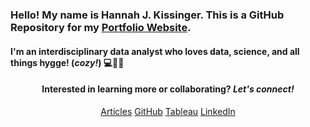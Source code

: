 ### Hello! My name is Hannah J. Kissinger. This is a GitHub Repository for my <a href="https://hjkissinger.github.io/">Portfolio Website</a>.

#### I'm an interdisciplinary data analyst who loves data, science, and all things hygge! (*cozy!*) :computer::microscope::yarn: 




<h4><center>Interested in learning more or collaborating? <em>Let's connect!</em></h4></center>
<center><a href="https://hjkissinger.github.io/articles/" class="btn btn--inverse .btn--x-large">Articles</a>
<a href="https://github.com/hjkissinger/" class="btn btn--inverse .btn--x-large" >GitHub</a>
<a href="https://public.tableau.com/app/profile/hannah.kissinger6750" class="btn btn--inverse .btn--x-large">Tableau</a>
<a href="https://www.linkedin.com/in/hannah-j-kissinger-854403116/" class="btn btn--inverse .btn--x-large">LinkedIn</a></center>
